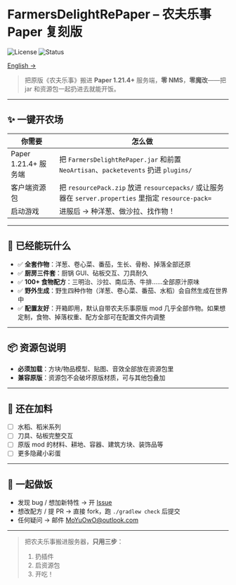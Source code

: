 # FarmersDelightRePaper – 农夫乐事 Paper 复刻版

![License](https://img.shields.io/badge/License-GPL%20v3-blue) ![Status](https://img.shields.io/badge/Status-Release%20Candidate-green)

[English →](./README_EN.md)

> 把原版《农夫乐事》搬进 **Paper 1.21.4+** 服务端，**零 NMS**，**零魔改**——把 jar 和资源包一起扔进去就能开饭。

---

## ✨ 一键开农场
| 你需要               | 怎么做                                                                                      |
|-------------------|------------------------------------------------------------------------------------------|
| Paper 1.21.4+ 服务端 | 把 `FarmersDelightRePaper.jar` 和前置 `NeoArtisan`、`packetevents` 扔进 `plugins/`              |
| 客户端资源包            | 把 `resourcePack.zip` 放进 `resourcepacks/` 或让服务器在 `server.properties` 里指定 `resource-pack=` |
| 启动游戏              | 进服后 → 种洋葱、做沙拉、找作物！                                                                       |

---

## 🎯 已经能玩什么
- ✅ **全套作物**：洋葱、卷心菜、番茄，生长、骨粉、掉落全部还原
- ✅ **厨房三件套**：厨锅 GUI、砧板交互、刀具耐久
- ✅ **100+ 食物配方**：三明治、沙拉、南瓜汤、牛排……全部原汁原味
- ✅ **野外生成**：野生四种作物（洋葱、卷心菜、番茄、水稻）会自然生成在世界中
- ✅ **配置友好**：开箱即用，默认自带农夫乐事原版 mod 几乎全部作物。如果想定制，食物、掉落权重、配方全部可在配置文件内调整

---

## 📦 资源包说明
- **必须加载**：方块/物品模型、贴图、音效全部放在资源包里
- **兼容原版**：资源包不会破坏原版材质，可与其他包叠加

---

## 🚧 还在加料
- [ ] 水稻、稻米系列
- [ ] 刀具、砧板完整交互
- [ ] 原版 mod 的材料、耕地、容器、建筑方块、装饰品等
- [ ] 更多隐藏小彩蛋

---

## 🤝 一起做饭
- 发现 bug / 想加新特性 → 开 [Issue](https://github.com/KitsunaiMC/FarmersDelightRepaper/issues)
- 想改配方 / 提 PR → 直接 fork，跑 `./gradlew check` 后提交
- 任何疑问 → 邮件 [MoYuOwO@outlook.com](mailto:MoYuOwO@outlook.com)

---

> 把农夫乐事搬进服务器，**只用三步**：
> 1. 扔插件
> 2. 启资源包
> 3. 开吃！